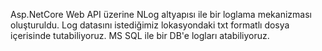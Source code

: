 Asp.NetCore Web API üzerine NLog altyapısı ile bir loglama mekanizması oluşturuldu.
Log datasını istediğimiz lokasyondaki txt formatlı dosya içerisinde tutabiliyoruz.
MS SQL ile bir DB'e logları atabiliyoruz.
